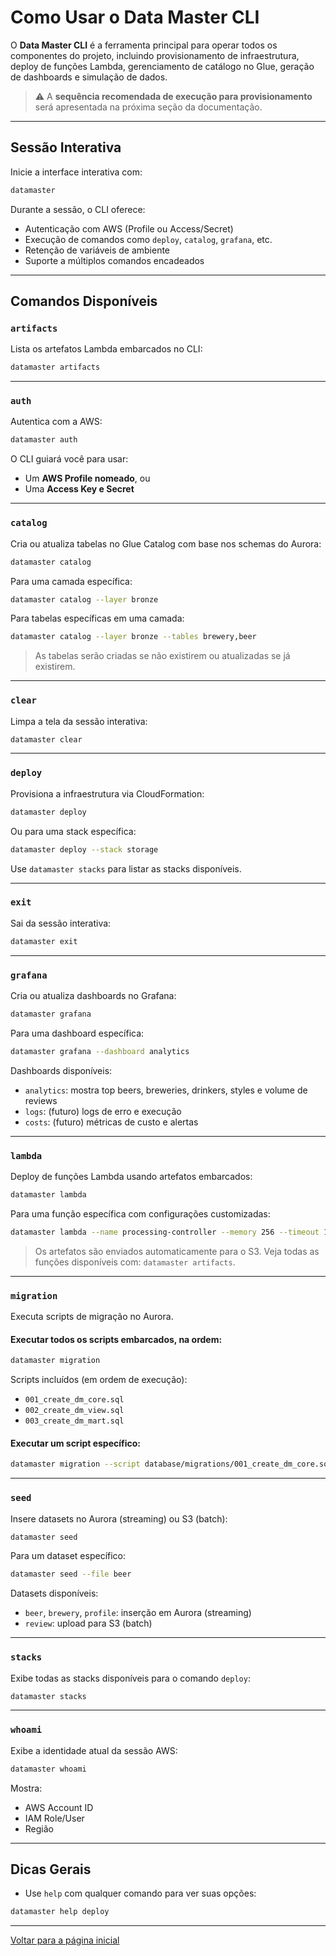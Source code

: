 # Como Usar o Data Master CLI

O **Data Master CLI** é a ferramenta principal para operar todos os componentes do projeto, incluindo provisionamento de infraestrutura, deploy de funções Lambda, gerenciamento de catálogo no Glue, geração de dashboards e simulação de dados.

> ⚠️ A **sequência recomendada de execução para provisionamento** será apresentada na próxima seção da documentação.

---

## Sessão Interativa

Inicie a interface interativa com:

```bash
datamaster
```

Durante a sessão, o CLI oferece:

* Autenticação com AWS (Profile ou Access/Secret)
* Execução de comandos como `deploy`, `catalog`, `grafana`, etc.
* Retenção de variáveis de ambiente
* Suporte a múltiplos comandos encadeados

---

## Comandos Disponíveis

### `artifacts`

Lista os artefatos Lambda embarcados no CLI:

```bash
datamaster artifacts
```

---

### `auth`

Autentica com a AWS:

```bash
datamaster auth
```

O CLI guiará você para usar:

* Um **AWS Profile nomeado**, ou
* Uma **Access Key e Secret**

---

### `catalog`

Cria ou atualiza tabelas no Glue Catalog com base nos schemas do Aurora:

```bash
datamaster catalog
```

Para uma camada específica:

```bash
datamaster catalog --layer bronze
```

Para tabelas específicas em uma camada:

```bash
datamaster catalog --layer bronze --tables brewery,beer
```

> As tabelas serão criadas se não existirem ou atualizadas se já existirem.

---

### `clear`

Limpa a tela da sessão interativa:

```bash
datamaster clear
```

---

### `deploy`

Provisiona a infraestrutura via CloudFormation:

```bash
datamaster deploy
```

Ou para uma stack específica:

```bash
datamaster deploy --stack storage
```

Use `datamaster stacks` para listar as stacks disponíveis.

---

### `exit`

Sai da sessão interativa:

```bash
datamaster exit
```

---

### `grafana`

Cria ou atualiza dashboards no Grafana:

```bash
datamaster grafana
```

Para uma dashboard específica:

```bash
datamaster grafana --dashboard analytics
```

Dashboards disponíveis:

* `analytics`: mostra top beers, breweries, drinkers, styles e volume de reviews
* `logs`: (futuro) logs de erro e execução
* `costs`: (futuro) métricas de custo e alertas

---

### `lambda`

Deploy de funções Lambda usando artefatos embarcados:

```bash
datamaster lambda
```

Para uma função específica com configurações customizadas:

```bash
datamaster lambda --name processing-controller --memory 256 --timeout 120
```

> Os artefatos são enviados automaticamente para o S3.
> Veja todas as funções disponíveis com: `datamaster artifacts`.

---

### `migration`

Executa scripts de migração no Aurora.

#### Executar todos os scripts embarcados, na ordem:

```bash
datamaster migration
```

Scripts incluídos (em ordem de execução):

* `001_create_dm_core.sql`
* `002_create_dm_view.sql`
* `003_create_dm_mart.sql`

#### Executar um script específico:

```bash
datamaster migration --script database/migrations/001_create_dm_core.sql
```

---

### `seed`

Insere datasets no Aurora (streaming) ou S3 (batch):

```bash
datamaster seed
```

Para um dataset específico:

```bash
datamaster seed --file beer
```

Datasets disponíveis:

* `beer`, `brewery`, `profile`: inserção em Aurora (streaming)
* `review`: upload para S3 (batch)

---

### `stacks`

Exibe todas as stacks disponíveis para o comando `deploy`:

```bash
datamaster stacks
```

---

### `whoami`

Exibe a identidade atual da sessão AWS:

```bash
datamaster whoami
```

Mostra:

* AWS Account ID
* IAM Role/User
* Região

---

## Dicas Gerais

* Use `help` com qualquer comando para ver suas opções:

```bash
datamaster help deploy
```

---

[Voltar para a página inicial](../README.md#documentação)